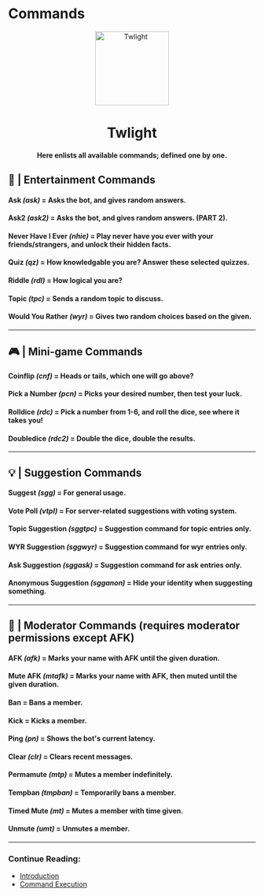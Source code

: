 # Commands

<p align="center">
  <img width="150" src="https://i.imgur.com/aJtR5tV.png" alt="Twlight">
</p>

<h1 align="center">
    Twlight
</h1>
<h4 align="center">
  Here enlists all available commands; defined one by one.
</h4>

## 🎉 | Entertainment Commands
#### Ask *(ask)* = Asks the bot, and gives random answers.

#### Ask2 *(ask2)* = Asks the bot, and gives random answers. (PART 2).

#### Never Have I Ever *(nhie)* = Play never have you ever with your friends/strangers, and unlock their hidden facts.

#### Quiz *(qz)* = How knowledgable you are? Answer these selected quizzes.

#### Riddle *(rdl)* = How logical you are?

#### Topic *(tpc)* = Sends a random topic to discuss.

#### Would You Rather *(wyr)* = Gives two random choices based on the given.

___

## 🎮 | Mini-game Commands

#### Coinflip *(cnf)* = Heads or tails, which one will go above?

#### Pick a Number *(pcn)* = Picks your desired number, then test your luck.

#### Rolldice *(rdc)* = Pick a number from 1-6, and roll the dice, see where it takes you!

#### Doubledice *(rdc2)* = Double the dice, double the results.

___

## 💡 | Suggestion Commands

#### Suggest *(sgg)* = For general usage.

#### Vote Poll *(vtpl)* = For server-related suggestions with voting system.

#### Topic Suggestion *(sggtpc)* = Suggestion command for topic entries only.

#### WYR Suggestion *(sggwyr)* = Suggestion command for wyr entries only.

#### Ask Suggestion *(sggask)* = Suggestion command for ask entries only.

#### Anonymous Suggestion *(sgganon)* = Hide your identity when suggesting something.

___

## 👮 | Moderator Commands (requires moderator permissions except AFK)

#### AFK *(afk)* = Marks your name with AFK until the given duration.

#### Mute AFK *(mtafk)* = Marks your name with AFK, then muted until the given duration.

#### Ban = Bans a member.

#### Kick = Kicks a member.

#### Ping *(pn)* = Shows the bot's current latency.

#### Clear *(clr)* = Clears recent messages.

#### Permamute *(mtp)* = Mutes a member indefinitely.

#### Tempban *(tmpban)* = Temporarily bans a member.

#### Timed Mute *(mt)* = Mutes a member with time given.

#### Unmute *(umt)* = Unmutes a member.

___

### Continue Reading:
* [Introduction](https://github.com/raianah/twlight-docs/tree/main/introduction "Introduction")
* [Command Execution](https://github.com/raianah/twlight-docs/tree/main/command%20execution)
